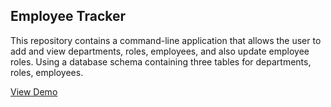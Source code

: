 ## Employee Tracker

This repository contains a command-line application that allows the user to add and view departments, roles, employees, and also update employee roles. Using a database schema containing three tables for departments, roles, employees.

[View Demo]()
